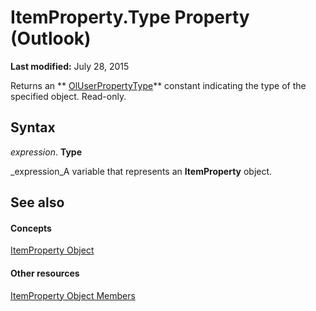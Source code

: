 
# ItemProperty.Type Property (Outlook)

 **Last modified:** July 28, 2015

Returns an  ** [OlUserPropertyType](24a4517a-3e6c-67be-33a3-fc9c2fb3f1d1.md)** constant indicating the type of the specified object. Read-only.

## Syntax

 _expression_. **Type**

 _expression_A variable that represents an  **ItemProperty** object.


## See also


#### Concepts


 [ItemProperty Object](3570d1f9-40ed-0a99-f63c-141134418c3b.md)
#### Other resources


 [ItemProperty Object Members](0de85516-c8e3-b985-0b7f-3098a0da7f2c.md)
